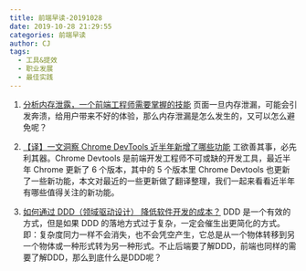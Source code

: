 ```yaml
---
title: 前端早读-20191028
date: 2019-10-28 21:29:55
categories: 前端早读
author: CJ
tags:
  - 工具&提效
  - 职业发展
  - 最佳实践
---
```

1. [分析内存泄露，一个前端工程师需要掌握的技能](https://mp.weixin.qq.com/s/IPE_K_cakQCqLIUxHiTd9w)
页面一旦内存泄漏，可能会引发奔溃，给用户带来不好的体验，那么内存泄漏是怎么发生的，又可以怎么避免呢？

2. [【译】一文洞察 Chrome DevTools 近半年新增了哪些功能](https://mp.weixin.qq.com/s/GRgRDM-xyCPSs5owl6Yijw)
工欲善其事，必先利其器。Chrome Devtools 是前端开发工程师不可或缺的开发工具，最近半年 Chrome 更新了 6 个版本，其中的 5 个版本里 Chrome Devtools 也更新了一些新功能，本文对最近的一些更新做了翻译整理，我们一起来看看近半年有哪些值得关注的新功能。


3. [如何通过 DDD（领域驱动设计） 降低软件开发的成本？](https://mp.weixin.qq.com/s/qlfKiezew1bbhHLC1fXTNQ)
DDD 是一个有效的方式，但是如果 DDD 的落地方式过于复杂，一定会催生出更简化的方式。即：复杂度同力一样不会消失，也不会凭空产生，它总是从一个物体转移到另一个物体或一种形式转为另一种形式。不止后端要了解DDD，前端也同样的需要了解DDD，那么到底什么是DDD呢？
